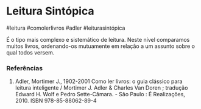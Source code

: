 # Leitura Sintópica
#leitura #comolerlivros #adler #leiturasintópica

É o tipo mais complexo e sistemático de leitura. Neste nível comparamos muitos livros, ordenando-os mutuamente em relação a um assunto sobre o qual todos versem.

### Referências
1. Adler, Mortimer J., 1902-2001 Como ler livros: o guia clássico para leitura inteligente / Mortimer J. Adler & Charles Van Doren ; tradução Edward H. Wolf e Pedro Sette-Câmara. - São Paulo : É Realizações, 2010. ISBN 978-85-88062-89-4